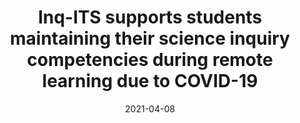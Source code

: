 ---
title: "Inq-ITS supports students maintaining their science inquiry competencies during remote learning due to COVID-19"
collection: publications
permalink: /publication/2021-AERA-Poster
date: 2021-04-08
venue: 'American Educational Research Association (AERA) Annual Meeting'
paperurl: 'http://aadair3.github.io/files/papers/2021-AERA-Poster.pdf'
link: 'https://aera21-aera.ipostersessions.com/?s=9E-AB-07-F9-33-E4-C5-F2-9D-47-69-20-AB-39-44-E1'
citation: 'Adair, A., Dickler, R., Gobert, J. & Lee, J. (2021, April). Inq-ITS supports students maintaining their science inquiry competencies during remote learning due to COVID-19 [Poster presentation]. American Educational Research Association (AERA) Annual Meeting.'
tags: [Peer-Reviewed Conference Presentations]
---